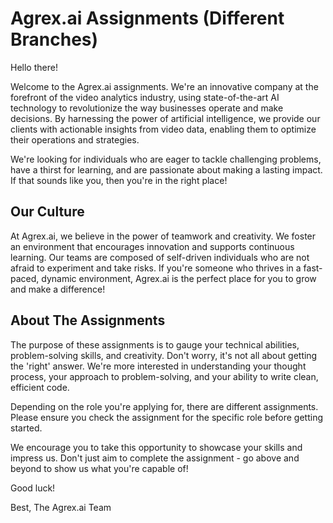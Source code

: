 # Agrex.ai Assignments (Different Branches)

Hello there! 

Welcome to the Agrex.ai assignments. We're an innovative company at the forefront of the video analytics industry, using state-of-the-art AI technology to revolutionize the way businesses operate and make decisions. By harnessing the power of artificial intelligence, we provide our clients with actionable insights from video data, enabling them to optimize their operations and strategies.

We're looking for individuals who are eager to tackle challenging problems, have a thirst for learning, and are passionate about making a lasting impact. If that sounds like you, then you're in the right place!

## Our Culture

At Agrex.ai, we believe in the power of teamwork and creativity. We foster an environment that encourages innovation and supports continuous learning. Our teams are composed of self-driven individuals who are not afraid to experiment and take risks. If you're someone who thrives in a fast-paced, dynamic environment, Agrex.ai is the perfect place for you to grow and make a difference!

## About The Assignments

The purpose of these assignments is to gauge your technical abilities, problem-solving skills, and creativity. Don't worry, it's not all about getting the 'right' answer. We're more interested in understanding your thought process, your approach to problem-solving, and your ability to write clean, efficient code. 

Depending on the role you're applying for, there are different assignments. Please ensure you check the assignment for the specific role before getting started.

We encourage you to take this opportunity to showcase your skills and impress us. Don't just aim to complete the assignment - go above and beyond to show us what you're capable of!

Good luck!

Best,
The Agrex.ai Team
